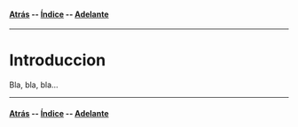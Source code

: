 #### [Atrás](index.md) -- [Índice](index.md) -- [Adelante](metodologia.md)
***

# Introduccion

Bla, bla, bla...

***
#### [Atrás](index.html) -- [Índice](index.html) -- [Adelante](metodologia.html)
